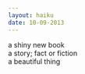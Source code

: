 ```yaml
---
layout: haiku
date: 10-09-2013
---
```


a shiny new book<br>
a story; fact or fiction<br>
a beautiful thing
